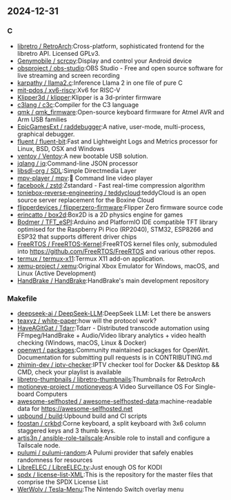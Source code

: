 ## 2024-12-31

### C

* [libretro / RetroArch](https://github.com/libretro/RetroArch):Cross-platform, sophisticated frontend for the libretro API. Licensed GPLv3.
* [Genymobile / scrcpy](https://github.com/Genymobile/scrcpy):Display and control your Android device
* [obsproject / obs-studio](https://github.com/obsproject/obs-studio):OBS Studio - Free and open source software for live streaming and screen recording
* [karpathy / llama2.c](https://github.com/karpathy/llama2.c):Inference Llama 2 in one file of pure C
* [mit-pdos / xv6-riscv](https://github.com/mit-pdos/xv6-riscv):Xv6 for RISC-V
* [Klipper3d / klipper](https://github.com/Klipper3d/klipper):Klipper is a 3d-printer firmware
* [c3lang / c3c](https://github.com/c3lang/c3c):Compiler for the C3 language
* [qmk / qmk_firmware](https://github.com/qmk/qmk_firmware):Open-source keyboard firmware for Atmel AVR and Arm USB families
* [EpicGamesExt / raddebugger](https://github.com/EpicGamesExt/raddebugger):A native, user-mode, multi-process, graphical debugger.
* [fluent / fluent-bit](https://github.com/fluent/fluent-bit):Fast and Lightweight Logs and Metrics processor for Linux, BSD, OSX and Windows
* [ventoy / Ventoy](https://github.com/ventoy/Ventoy):A new bootable USB solution.
* [jqlang / jq](https://github.com/jqlang/jq):Command-line JSON processor
* [libsdl-org / SDL](https://github.com/libsdl-org/SDL):Simple Directmedia Layer
* [mpv-player / mpv](https://github.com/mpv-player/mpv):🎥 Command line video player
* [facebook / zstd](https://github.com/facebook/zstd):Zstandard - Fast real-time compression algorithm
* [toniebox-reverse-engineering / teddycloud](https://github.com/toniebox-reverse-engineering/teddycloud):teddyCloud is an open source server replacement for the Boxine Cloud
* [flipperdevices / flipperzero-firmware](https://github.com/flipperdevices/flipperzero-firmware):Flipper Zero firmware source code
* [erincatto / box2d](https://github.com/erincatto/box2d):Box2D is a 2D physics engine for games
* [Bodmer / TFT_eSPI](https://github.com/Bodmer/TFT_eSPI):Arduino and PlatformIO IDE compatible TFT library optimised for the Raspberry Pi Pico (RP2040), STM32, ESP8266 and ESP32 that supports different driver chips
* [FreeRTOS / FreeRTOS-Kernel](https://github.com/FreeRTOS/FreeRTOS-Kernel):FreeRTOS kernel files only, submoduled into https://github.com/FreeRTOS/FreeRTOS and various other repos.
* [termux / termux-x11](https://github.com/termux/termux-x11):Termux X11 add-on application.
* [xemu-project / xemu](https://github.com/xemu-project/xemu):Original Xbox Emulator for Windows, macOS, and Linux (Active Development)
* [HandBrake / HandBrake](https://github.com/HandBrake/HandBrake):HandBrake's main development repository

### Makefile

* [deepseek-ai / DeepSeek-LLM](https://github.com/deepseek-ai/DeepSeek-LLM):DeepSeek LLM: Let there be answers
* [teaxyz / white-paper](https://github.com/teaxyz/white-paper):how will the protocol work?
* [HaveAGitGat / Tdarr](https://github.com/HaveAGitGat/Tdarr):Tdarr - Distributed transcode automation using FFmpeg/HandBrake + Audio/Video library analytics + video health checking (Windows, macOS, Linux & Docker)
* [openwrt / packages](https://github.com/openwrt/packages):Community maintained packages for OpenWrt. Documentation for submitting pull requests is in CONTRIBUTING.md
* [zhimin-dev / iptv-checker](https://github.com/zhimin-dev/iptv-checker):IPTV checker tool for Docker && Desktop && CMD, check your playlist is available
* [libretro-thumbnails / libretro-thumbnails](https://github.com/libretro-thumbnails/libretro-thumbnails):Thumbnails for RetroArch
* [motioneye-project / motioneyeos](https://github.com/motioneye-project/motioneyeos):A Video Surveillance OS For Single-board Computers
* [awesome-selfhosted / awesome-selfhosted-data](https://github.com/awesome-selfhosted/awesome-selfhosted-data):machine-readable data for https://awesome-selfhosted.net
* [upbound / build](https://github.com/upbound/build):Upbound build and CI scripts
* [foostan / crkbd](https://github.com/foostan/crkbd):Corne keyboard, a split keyboard with 3x6 column staggered keys and 3 thumb keys.
* [artis3n / ansible-role-tailscale](https://github.com/artis3n/ansible-role-tailscale):Ansible role to install and configure a Tailscale node.
* [pulumi / pulumi-random](https://github.com/pulumi/pulumi-random):A Pulumi provider that safely enables randomness for resources
* [LibreELEC / LibreELEC.tv](https://github.com/LibreELEC/LibreELEC.tv):Just enough OS for KODI
* [spdx / license-list-XML](https://github.com/spdx/license-list-XML):This is the repository for the master files that comprise the SPDX License List
* [WerWolv / Tesla-Menu](https://github.com/WerWolv/Tesla-Menu):The Nintendo Switch overlay menu
